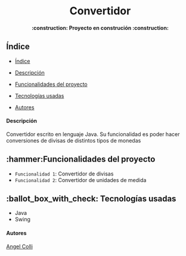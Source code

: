 <h1 align="center"> Convertidor </h1>
<h4 align="center"> :construction: Proyecto en construción :construction: </h4>

<h2> Índice </h2>

- [Índice](#índice)

- [Descripción](#descripción)

- [Funcionalidades del proyecto](#funcionalidades-del-proyecto)

- [Tecnologías usadas](#tecnologías-usadas)

- [Autores](#Autores)

<h4> Descripción </h4>
<p> Convertidor escrito en lenguaje Java. Su funcionalidad es poder hacer conversiones de divisas de distintos tipos de monedas</p>

<h2> :hammer:Funcionalidades del proyecto </h2>

- `Funcionalidad 1`: Convertidor de divisas
- `Funcionalidad 2`: Convertidor de unidades de medida

<h2> :ballot_box_with_check: Tecnologías usadas </h2>

- Java
- Swing

<h4> Autores </h4>

<a href="https://github.com/NoxSlow99" target="_blank"> Angel Colli </a>
